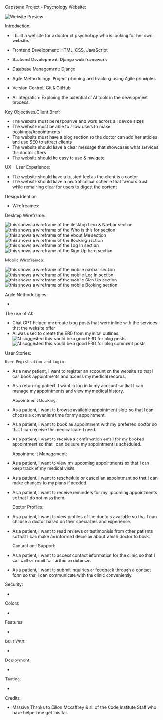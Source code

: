 Capstone Project - Psychology Website:

![Website Preview](/assets/emily.png)

Introduction:

- I built a website for a doctor of psychology who is looking for her own website.

- Frontend Development: HTML, CSS, JavaScript
- Backend Development: Django web framework
- Database Management: Django
- Agile Methodology: Project planning and tracking using Agile principles
- Version Control: Git & GitHub
- AI Integration: Exploring the potential of AI tools in the development process.

Key Objectives/Client Brief:

- The website must be resposnive and work across all device sizes
- The website must be able to allow users to make bookings/Appointments
- The website must have a blog section so the doctor can add her articles and use SEO to attract clients
- The website should have a clear message that showcases what services the doctor offers
- The website should be easy to use & navigate 

UX - User Experience:

- The website should have a trusted feel as the client is a doctor
- The website should have a neutral colour scheme that favours trust while remaining clear for users to digest the content 

Design Ideation:

- Wirefreames:

Desktop Wireframe:

![this shows a wireframe of the desktop hero & Navbar section](/assets/Desktop%20Hero%20Image.png)
![this shows a wireframe of the Who is this for section](/assets/Who%20is%20this%20for%20section%20-%20desktop.png)
![this shows a wireframe of the About Me section](/assets/About%20me%20Desktop.png)
![this shows a wireframe of the Booking section](/assets/Booking%20Desktop.png)
![this shows a wireframe of the Log In section](/assets/Log%20In%20Page%20Wireframe.png)
![this shows a wireframe of the Sign Up hero section](/assets/Sign%20Up%20Desktop%20Wireframe.png)

Mobile Wireframes:

![this shows a wireframe of the mobile navbar section](/assets/Mobile%20Nav%20Bar.png)
![this shows a wireframe of the mobile Log In section](/assets/LogIn%20Mobile.png)
![this shows a wireframe of the mobile Sign Up section](/assets/SignUp%20Mobile.png)
![this shows a wireframe of the mobile Booking section](/assets/Booking%20mobile.png)



Agile Methodologies:

-

The use of AI:

- Chat GPT helped me create blog posts that were inline with the services that the website offer
- AI was used to create the ERD from my inital outlines
![AI suggested this would be a good ERD for blog posts](/assets/Blog%20Posts%20ERD.png)
![AI suggested this would be a good ERD for blog comment posts](/assets/Comment%20ERD.png)


User Stories:

    User Registration and Login:

- As a new patient, I want to register an account on the website so that I can book appointments and access my medical records.

- As a returning patient, I want to log in to my account so that I can manage my appointments and view my medical history.

    Appointment Booking:

- As a patient, I want to browse available appointment slots so that I can choose a convenient time for my appointment.

- As a patient, I want to book an appointment with my preferred doctor so that I can receive the medical care I need.

- As a patient, I want to receive a confirmation email for my booked appointment so that I can be sure my appointment is scheduled.

    Appointment Management:

- As a patient, I want to view my upcoming appointments so that I can keep track of my medical visits.

- As a patient, I want to reschedule or cancel an appointment so that I can make changes to my plans if needed.

- As a patient, I want to receive reminders for my upcoming appointments so that I do not miss them.

    Doctor Profiles:

- As a patient, I want to view profiles of the doctors available so that I can choose a doctor based on their specialties and experience.

- As a patient, I want to read reviews or testimonials from other patients so that I can make an informed decision about which doctor to book.

    Contact and Support:

- As a patient, I want to access contact information for the clinic so that I can call or email for further assistance.

- As a patient, I want to submit inquiries or feedback through a contact form so that I can communicate with the clinic conveniently.


Security:

-


Colors:

-

Features:

-

Built With:

-

Deployment:

-

Testing:

-

Credits:

- Massive Thanks to Dillon Mccaffrey & all of the Code Institute Staff who have helped me get this far.



